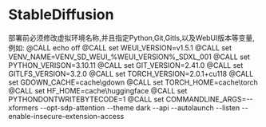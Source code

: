# StableDiffusion
 部署前必须修改虚拟环境名称,并且指定Python,Git,Gitls,以及WebUI版本等变量,例如:
    @CALL echo off
    @CALL set WEUI_VERSION=v1.5.1
    @CALL set VENV_NAME=VENV_SD_WEUI_%WEUI_VERSION%_SDXL_001
    @CALL set PYTHON_VERISON=3.10.11
    @CALL set GIT_VERSION=2.41.0
    @CALL set GITLFS_VERSION=3.2.0
    @CALL set TORCH_VERSION=2.0.1+cu118
    @CALL set GDOWN_CACHE=cache\gdown
    @CALL set TORCH_HOME=cache\torch
    @CALL set HF_HOME=cache\huggingface
    @CALL set PYTHONDONTWRITEBYTECODE=1
    @CALL set COMMANDLINE_ARGS=--xformers --opt-sdp-attention --theme dark --api --autolaunch --listen --enable-insecure-extension-access
